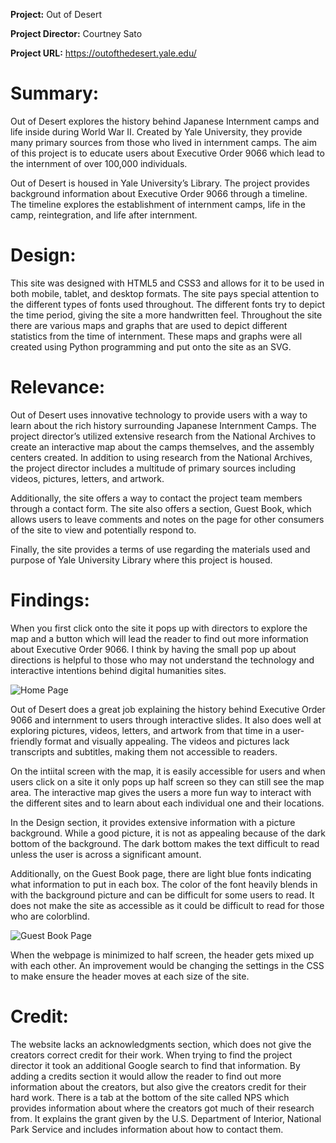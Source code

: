 **Project:** Out of Desert 

**Project Director:** Courtney Sato

**Project URL:** https://outofthedesert.yale.edu/ 

# Summary:
 
Out of Desert explores the history behind Japanese Internment camps and life inside during World War II. Created by Yale University, they provide many primary sources from those who lived in internment camps. The aim of this project is to educate users about Executive Order 9066 which lead to the internment of over 100,000 individuals.
 
Out of Desert is housed in Yale University’s Library. The project provides background information about Executive Order 9066 through a timeline. The timeline explores the establishment of internment camps, life in the camp, reintegration, and life after internment.
 
# Design:
This site was designed with HTML5 and CSS3 and allows for it to be used in both mobile, tablet, and desktop formats. The site pays special attention to the different types of fonts used throughout. The different fonts try to depict the time period, giving the site a more handwritten feel. Throughout the site there are various maps and graphs that are used to depict different statistics from the time of internment. These maps and graphs were all created using Python programming and put onto the site as an SVG. 
 
# Relevance: 
Out of Desert uses innovative technology to provide users with a way to learn about the rich history surrounding Japanese Internment Camps. The project director’s utilized extensive research from the National Archives to create an interactive map about the camps themselves, and the assembly centers created. In addition to using research from the National Archives, the project director includes a multitude of primary sources including videos, pictures, letters, and artwork. 
 
Additionally, the site offers a way to contact the project team members through a contact form. The site also offers a section, Guest Book, which allows users to leave comments and notes on the page for other consumers of the site to view and potentially respond to. 
 
Finally, the site provides a terms of use regarding the materials used and purpose of Yale University Library where this project is housed. 
 
# Findings:
When you first click onto the site it pops up with directors to explore the map and a button which will lead the reader to find out more information about Executive Order 9066. I think by having the small pop up about directions is helpful to those who may not understand the technology and interactive intentions behind digital humanities sites. 
 
![Home Page](https://kelseyhark.github.io/kelseyharkcnu/images/homepage.PNG)
 
Out of Desert does a great job explaining the history behind Executive Order 9066 and internment to users through interactive slides. It also does well at exploring pictures, videos, letters, and artwork from that time in a user-friendly format and visually appealing. The videos and pictures lack transcripts and subtitles, making them not accessible to readers.
 
On the intiital screen with the map, it is easily accessible for users and when users click on a site it only pops up half screen so they can still see the map area. The interactive map gives the users a more fun way to interact with the different sites and to learn about each individual one and their locations. 
 
In the Design section, it provides extensive information with a picture background. While a good picture, it is not as appealing because of the dark bottom of the background. The dark bottom makes the text difficult to read unless the user is across a significant amount.
 
Additionally, on the Guest Book page, there are light blue fonts indicating what information to put in each box. The color of the font heavily blends in with the background picture and can be difficult for some users to read. It does not make the site as accessible as it could be difficult to read for those who are colorblind.

![Guest Book Page](https://kelseyhark.github.io/kelseyharkcnu/images/guestbook.PNG)
 
When the webpage is minimized to half screen, the header gets mixed up with each other. An improvement would be changing the settings in the CSS to make ensure the header moves at each size of the site.
 
# Credit:
The website lacks an acknowledgments section, which does not give the creators correct credit for their work. When trying to find the project director it took an additional Google search to find that information. By adding a credits section it would allow the reader to find out more information about the creators, but also give the creators credit for their hard work. There is a tab at the bottom of the site called NPS which provides information about where the creators got much of their research from. It explains the grant given by the U.S. Department of Interior, National Park Service and includes information about how to contact them. 
